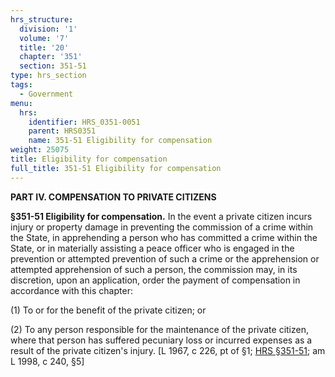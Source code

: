 ```yaml
---
hrs_structure:
  division: '1'
  volume: '7'
  title: '20'
  chapter: '351'
  section: 351-51
type: hrs_section
tags:
  - Government
menu:
  hrs:
    identifier: HRS_0351-0051
    parent: HRS0351
    name: 351-51 Eligibility for compensation
weight: 25075
title: Eligibility for compensation
full_title: 351-51 Eligibility for compensation
---
```

**PART IV. COMPENSATION TO PRIVATE CITIZENS**

**§351-51 Eligibility for compensation.** In the event a private citizen incurs injury or property damage in preventing the commission of a crime within the State, in apprehending a person who has committed a crime within the State, or in materially assisting a peace officer who is engaged in the prevention or attempted prevention of such a crime or the apprehension or attempted apprehension of such a person, the commission may, in its discretion, upon an application, order the payment of compensation in accordance with this chapter:

(1) To or for the benefit of the private citizen; or

(2) To any person responsible for the maintenance of the private citizen, where that person has suffered pecuniary loss or incurred expenses as a result of the private citizen's injury. [L 1967, c 226, pt of §1; [HRS §351-51](/title-20/chapter-351/section-351-51/); am L 1998, c 240, §5]